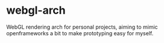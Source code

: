 # webgl-arch
WebGL rendering arch for personal projects, aiming to mimic openframeworks a bit to make prototyping easy for myself.
